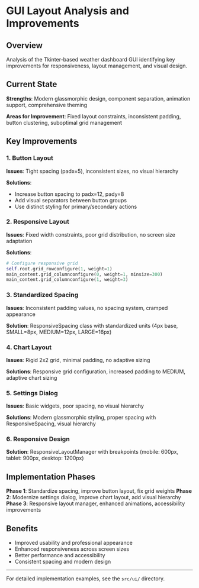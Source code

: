 # GUI Layout Analysis and Improvements

## Overview

Analysis of the Tkinter-based weather dashboard GUI identifying key improvements for responsiveness, layout management, and visual design.

## Current State

**Strengths**: Modern glassmorphic design, component separation, animation support, comprehensive theming

**Areas for Improvement**: Fixed layout constraints, inconsistent padding, button clustering, suboptimal grid management

## Key Improvements

### 1. Button Layout

**Issues**: Tight spacing (padx=5), inconsistent sizes, no visual hierarchy

**Solutions**:
- Increase button spacing to padx=12, pady=8
- Add visual separators between button groups
- Use distinct styling for primary/secondary actions

### 2. Responsive Layout

**Issues**: Fixed width constraints, poor grid distribution, no screen size adaptation

**Solutions**:
```python
# Configure responsive grid
self.root.grid_rowconfigure(1, weight=1)
main_content.grid_columnconfigure(0, weight=1, minsize=300)
main_content.grid_columnconfigure(1, weight=3)
```

### 3. Standardized Spacing

**Issues**: Inconsistent padding values, no spacing system, cramped appearance

**Solution**: ResponsiveSpacing class with standardized units (4px base, SMALL=8px, MEDIUM=12px, LARGE=16px)

### 4. Chart Layout

**Issues**: Rigid 2x2 grid, minimal padding, no adaptive sizing

**Solutions**: Responsive grid configuration, increased padding to MEDIUM, adaptive chart sizing

### 5. Settings Dialog

**Issues**: Basic widgets, poor spacing, no visual hierarchy

**Solutions**: Modern glassmorphic styling, proper spacing with ResponsiveSpacing, visual hierarchy

### 6. Responsive Design

**Solution**: ResponsiveLayoutManager with breakpoints (mobile: 600px, tablet: 900px, desktop: 1200px)

## Implementation Phases

**Phase 1**: Standardize spacing, improve button layout, fix grid weights
**Phase 2**: Modernize settings dialog, improve chart layout, add visual hierarchy
**Phase 3**: Responsive layout manager, enhanced animations, accessibility improvements

## Benefits

- Improved usability and professional appearance
- Enhanced responsiveness across screen sizes
- Better performance and accessibility
- Consistent spacing and modern design

---

For detailed implementation examples, see the `src/ui/` directory.
